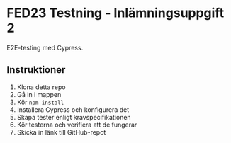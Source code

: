 # FED23 Testning - Inlämningsuppgift 2

E2E-testing med Cypress.

## Instruktioner

1. Klona detta repo
2. Gå in i mappen
3. Kör `npm install`
4. Installera Cypress och konfigurera det
5. Skapa tester enligt kravspecifikationen
6. Kör testerna och verifiera att de fungerar
7. Skicka in länk till GitHub-repot
